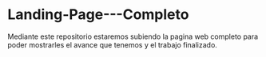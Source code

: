 # Landing-Page---Completo
Mediante este repositorio estaremos subiendo la pagina web completo para poder mostrarles el avance que tenemos y el trabajo finalizado.
